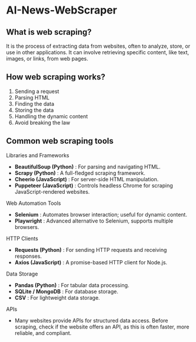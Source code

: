 # AI-News-WebScraper

## What is web scraping?

It is the process of extracting data from websites, often to analyze, store, or use in other applications. It can involve retrieving specific content, like text, images, or links, from web pages.

## How web scraping works?

1. Sending a request
2. Parsing HTML
3. Finding the data
4. Storing the data
5. Handling the dynamic content
6. Avoid breaking the law

## Common web scraping tools

Libraries and Frameworks

* **BeautifulSoup (Python)** : For parsing and navigating HTML.
* **Scrapy (Python)** : A full-fledged scraping framework.
* **Cheerio (JavaScript)** : For server-side HTML manipulation.
* **Puppeteer (JavaScript)** : Controls headless Chrome for scraping JavaScript-rendered websites.

Web Automation Tools

* **Selenium** : Automates browser interaction; useful for dynamic content.
* **Playwright** : Advanced alternative to Selenium, supports multiple browsers.

HTTP Clients

* **Requests (Python)** : For sending HTTP requests and receiving responses.
* **Axios (JavaScript)** : A promise-based HTTP client for Node.js.

Data Storage

* **Pandas (Python)** : For tabular data processing.
* **SQLite / MongoDB** : For database storage.
* **CSV** : For lightweight data storage.

APIs

- Many websites provide APIs for structured data access. Before scraping, check if the website offers an API, as this is often faster, more reliable, and compliant.
